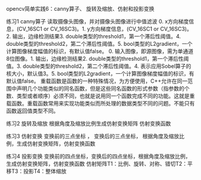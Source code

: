 opencv简单实践6：canny算子、 旋转及缩放、仿射和投影变换


练习1 canny算子
读取摄像头图像，并对摄像头图像进行中值滤波
0. x方向梯度信息，(CV_16SC1 or CV_16SC3)。1. y方向梯度信息，(CV_16SC1 or CV_16SC3)。2. 输出，边缘检测结果3. double类型的threshold1，第一个滞后性阈值。4. double类型的threshold2，第二个滞后性阈值。5. bool类型的L2gradient，一个计算图像梯度幅值的标识，有默认值false。
0. 输入图像，即源图像，需为单通道8位图像。1. 输出，边缘检测结果2. double类型的threshold1，第一个滞后性阈值。3. double类型的threshold2，第二个滞后性阈值。4. 表示应用Sobel算子的核大小，默认值3。5. bool类型的L2gradient，一个计算图像梯度幅值的标识，有默认值false。
重载函数是函数的一种特殊情况，为方便使用，C++允许在同一范围中声明几个功能类似的同名函数，但是这些同名函数的形式参数（指参数的个数、类型或者顺序）必须不同，也就是说用同一个函数完成不同的功能。这就是重载函数。重载函数常用来实现功能类似而所处理的数据类型不同的问题。不能只有函数返回值类型不同。


练习2 旋转及缩放
根据角度及缩放比例生成仿射变换矩阵
仿射变换函数


练习3 仿射变换
变换前的三点坐标 ， 变换后的三点坐标，  根据角度及缩放比例，生成仿射变换矩阵，仿射变换函数


练习4 投影变换
变换前的四点坐标，变换后的四点坐标，根据角度及缩放比例，生成仿射变换矩阵，仿射变换函数
仿射矩阵T1：比例、旋转、对称、错切T2：平移T3：投影T4：整体缩放
